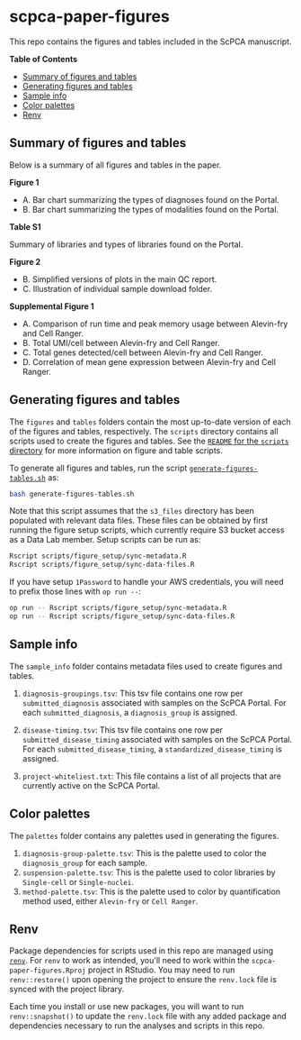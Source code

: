 # scpca-paper-figures

This repo contains the figures and tables included in the ScPCA manuscript.

<!-- START doctoc generated TOC please keep comment here to allow auto update -->
<!-- DON'T EDIT THIS SECTION, INSTEAD RE-RUN doctoc TO UPDATE -->
**Table of Contents**

- [Summary of figures and tables](#summary-of-figures-and-tables)
- [Generating figures and tables](#generating-figures-and-tables)
- [Sample info](#sample-info)
- [Color palettes](#color-palettes)
- [Renv](#renv)

<!-- END doctoc generated TOC please keep comment here to allow auto update -->

## Summary of figures and tables

Below is a summary of all figures and tables in the paper.

**Figure 1**

- A. Bar chart summarizing the types of diagnoses found on the Portal.
- B. Bar chart summarizing the types of modalities found on the Portal.

**Table S1**

Summary of libraries and types of libraries found on the Portal.

**Figure 2**

- B. Simplified versions of plots in the main QC report.
- C. Illustration of individual sample download folder.

**Supplemental Figure 1**

- A. Comparison of run time and peak memory usage between Alevin-fry and Cell Ranger.
- B. Total UMI/cell between Alevin-fry and Cell Ranger.
- C. Total genes detected/cell between Alevin-fry and Cell Ranger.
- D. Correlation of mean gene expression between Alevin-fry and Cell Ranger.

## Generating figures and tables

The `figures` and `tables` folders contain the most up-to-date version of each of the figures and tables, respectively.
The `scripts` directory contains all scripts used to create the figures and tables.
See the [`README` for the `scripts` directory](./scripts/README.md) for more information on figure and table scripts.

To generate all figures and tables, run the script [`generate-figures-tables.sh`](generate-figures-tables.sh) as:

```sh
bash generate-figures-tables.sh
```

Note that this script assumes that the `s3_files` directory has been populated with relevant data files.
These files can be obtained by first running the figure setup scripts, which currently require S3 bucket access as a Data Lab member.
Setup scripts can be run as:

```sh
Rscript scripts/figure_setup/sync-metadata.R
Rscript scripts/figure_setup/sync-data-files.R
```

If you have setup `1Password` to handle your AWS credentials, you will need to prefix those lines with `op run --`:

```sh
op run -- Rscript scripts/figure_setup/sync-metadata.R
op run -- Rscript scripts/figure_setup/sync-data-files.R
```


## Sample info

The `sample_info` folder contains metadata files used to create figures and tables.

1. `diagnosis-groupings.tsv`: This tsv file contains one row per `submitted_diagnosis` associated with samples on the ScPCA Portal.
For each `submitted_diagnosis`, a `diagnosis_group` is assigned.

2. `disease-timing.tsv`: This tsv file contains one row per `submitted_disease_timing` associated with samples on the ScPCA Portal.
For each `submitted_disease_timing`, a `standardized_disease_timing` is assigned.

3. `project-whiteliest.txt`: This file contains a list of all projects that are currently active on the ScPCA Portal.

## Color palettes

The `palettes` folder contains any palettes used in generating the figures.

1. `diagnosis-group-palette.tsv`: This is the palette used to color the `diagnosis_group` for each sample.
2. `suspension-palette.tsv`: This is the palette used to color libraries by `Single-cell` or `Single-nuclei`.
3. `method-palette.tsv`: This is the palette used to color by quantification method used, either `Alevin-fry` or `Cell Ranger`.

## Renv

Package dependencies for scripts used in this repo are managed using [`renv`](https://rstudio.github.io/renv/index.html).
For `renv` to work as intended, you'll need to work within the `scpca-paper-figures.Rproj` project in RStudio.
You may need to run `renv::restore()` upon opening the project to ensure the `renv.lock` file is synced with the project library.

Each time you install or use new packages, you will want to run `renv::snapshot()` to update the `renv.lock` file with any added package and dependencies necessary to run the analyses and scripts in this repo.

